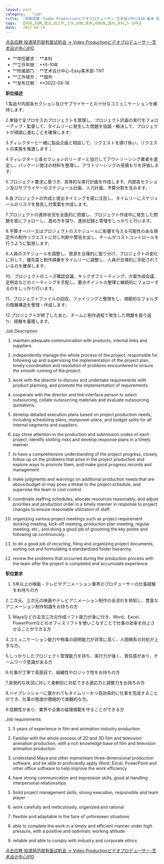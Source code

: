 ```yaml
---
layout:	post
category:	"job"
title:	"网易招聘：Video Productionビデオプロデューサー-艺术设计中心910-美术-视频类-国外本科5-10年"
tags:	[网易,招聘,面试,找工作,工作,内推,美术,视频类,国外,本科,5-10年]
date:	2022-04-18
---
```


[点击应聘 投递简历就有面试机会 ->  Video Productionビデオプロデューサー-艺术设计中心910](http://mobile.bole.netease.com/bole/boleDetail?id=39464&employeeId=346f03c3cda5f04c&key=all)



- **学历要求： **本科
- **工作年限： **5-10年
- **所属部门： **艺术设计中心-Easy美术部-TNT
- **工作城市： **国外
- **发布日期： **2022-04-18



**职位描述**

1.製品や内部各セクション及びサプライヤーとの十分なコミュニケーションを維持します;

2.単独で全プロセスのプロジェクトを管理し、プロジェクト計画の実行をフォローアップ・監督して、タイムリーに発生した問題を協調・解決して、プロジェクトが順調に進むことを確保します;

3.ディレクターと一緒に製品企画と相談して、リクエストを請け負い、リクエストの実施を推進します；

4.ディレクターと各セクションのリーダーと協力してアウトソーシング業者を選定し、パッケージ発注の材料を整理し、アウトソーシングの見積もりを評価します;

5.プロジェクト要求に基づき、具体的な実行計画を作成します。内部各セクション及びサプライヤーのスケジュール計画、人力計画、予算分割を含みます;

6.各プロジェクトの作成と提出タイミングを密に注目し、タイムリーにスケジュールのリスクを発見し対策案を作成します。

7.プロジェクトの進捗状況を全面的に把握し、プロジェクト作成中に発生した問題を密にフォローし、進め方を探り、進捗記録と管理をしっかりと行います。

8.予算オーバー又はプロジェクトのスケジュールに影響を与える可能性のある規定外の制作リクエストに対し判断や警告を出し、チームがコストコントロールを行うように監視します;

9.人員のスケジュールを調整し、資源を合理的に振り分け、プロジェクトの変化に対して、優先度と制作順番をタイムリーに調整し、人員が合理的に手配されているのを確保します;

10、プロジェクトのニーズ確認会議、キックオフミーティング、方案作成会議、定例会などのミーティングを手配し、要点ポイントの整理と継続的にフォローするのをしっかり行います。

11、プロジェクトファイルの回収、ファイリングと整理をし、規範的なフォルダの階層構造を整理・作成します;

12.プロジェクトが終了したあと、チームと制作過程で発生した問題を振り返り、経験を蓄積します。



Job Description

1. maintain adequate communication with products, internal links and suppliers.

2. independently manage the whole process of the project, responsible for following up and supervising the implementation of the project plan, timely coordination and resolution of problems encountered to ensure the smooth running of the project.

3. work with the director to discuss and undertake requirements with product planning, and promote the implementation of requirements.

4. cooperate with the director and link interface person to select outsourcing, collate outsourcing materials and evaluate outsourcing quotations.

5. develop detailed execution plans based on project production needs, including scheduling plans, manpower plans, and budget splits for all internal segments and suppliers.

6. pay close attention to the production and submission nodes of each project, identify slotting risks and develop response plans in a timely manner.

7. to have a comprehensive understanding of the project progress, closely follow up on the problems that arise in the project production and explore ways to promote them, and make good progress records and management

8. make judgments and warnings on additional production needs that are above budget or may pose a threat to the project schedule, and supervise the team in cost control.

9. coordinate staffing schedules, allocate resources reasonably, and adjust priorities and production order in a timely manner in response to project changes to ensure reasonable utilization of staff.

10. organizing various project meetings such as project requirement docking meeting, kick-off meeting, production plan meeting, regular meeting, etc., and doing a good job of grooming the key points and following up continuously.

11. to do a good job of recycling, filing and organizing project documents, sorting out and formulating a standardized folder hierarchy.

12. review the problems that occurred during the production process with the team after the project is completed and accumulate experience.



**职位要求**

1. 5年以上の映画・テレビやアニメーション業界のプロデューサーの仕事経験をお持ちの方

2.二次元、三次元の映画やテレビアニメーション制作の全流れを熟知し、豊富なアニメーション制作知識をお持ちの方

3. Mayaなどの主流三次元作成ソフト能力が身に付き、Word、Excel、PowerPointなどのオフィスソフトを使いこなすことで仕事の効率を向上させることができる方

4.コミュニケーション能力や物事の説明能力が非常に高く、人間関系の対処が上手な方。

5.しっかりしたプロジェクト管理能力を持ち、実行力が強く、責任感があり、チームワーク意識がある方

6.仕事が丁寧で真面目で、組織性やロジック性をお持ちの方

7.突発的な状況に対して柔軟的に対処できる適応力と調整力をお持ちの方

8.ハイプレッシャーに置かれてもタイムリーかつ高効率的に仕事を完成することができ、仕事の態度が積極的で楽観的な方。

9.信頼性があり、業界や企業の倫理規範を守ることができる方



Job requirements

1. 5 years of experience in film and animation industry production

2. Familiar with the whole process of 2D and 3D film and television animation production, with a rich knowledge base of film and television animation production

3. understand Maya and other mainstream three-dimensional production software, and be able to proficiently apply Word, Excel, PowerPoint and other office software to help improve the work efficiency

4. have strong communication and expression skills, good at handling interpersonal relationships

5. Solid project management skills, strong execution, responsible and team player

6. work carefully and meticulously, organized and rational

7. flexible and adaptable in the face of unforeseen situations

8. able to complete the work in a timely and efficient manner under high pressure, with a positive and optimistic working attitude

9. reliable and able to comply with industry and corporate ethics



[点击应聘 投递简历就有面试机会 ->  Video Productionビデオプロデューサー-艺术设计中心910](http://mobile.bole.netease.com/bole/boleDetail?id=39464&employeeId=346f03c3cda5f04c&key=all)